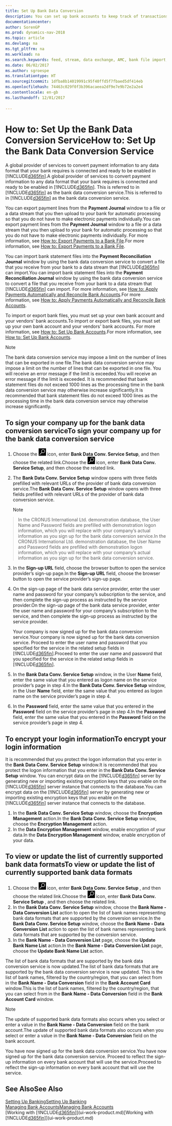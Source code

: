 ```yaml
---
title: Set Up Bank Data Conversion
description: You can set up bank accounts to keep track of transactions and import or export bank feeds.
documentationcenter: 
author: SorenGP
ms.prod: dynamics-nav-2018
ms.topic: article
ms.devlang: na
ms.tgt_pltfrm: na
ms.workload: na
ms.search.keywords: feed, stream, data exchange, AMC, bank file import, bank file export, re-export, bank transfer, AMC, bank data conversion service, funds transfer
ms.date: 06/02/2017
ms.author: sgroespe
ms.translationtype: HT
ms.sourcegitcommit: 1dfba8b14019991c95f40ffd5f7fbaed5df414eb
ms.openlocfilehash: 74463c029f0f3b396acaeea2df9e7e9b72e2a2e4
ms.contentlocale: en-gb
ms.lasthandoff: 12/01/2017

---
```

# <a name="how-to-set-up-the-bank-data-conversion-service"></a><span data-ttu-id="ef582-103">How to: Set Up the Bank Data Conversion Service</span><span class="sxs-lookup"><span data-stu-id="ef582-103">How to: Set Up the Bank Data Conversion Service</span></span>
<span data-ttu-id="ef582-104">A global provider of services to convert payment information to any data format that your bank requires is connected and ready to be enabled in [!INCLUDE[d365fin](includes/d365fin_md.md)].</span><span class="sxs-lookup"><span data-stu-id="ef582-104">A global provider of services to convert payment information to any data format that your bank requires is connected and ready to be enabled in [!INCLUDE[d365fin](includes/d365fin_md.md)].</span></span> <span data-ttu-id="ef582-105">This is referred to in [!INCLUDE[d365fin](includes/d365fin_md.md)] as the bank data conversion service.</span><span class="sxs-lookup"><span data-stu-id="ef582-105">This is referred to in [!INCLUDE[d365fin](includes/d365fin_md.md)] as the bank data conversion service.</span></span>

<span data-ttu-id="ef582-106">You can export payment lines from the **Payment Journal** window to a file or a data stream that you then upload to your bank for automatic processing so that you do not have to make electronic payments individually.</span><span class="sxs-lookup"><span data-stu-id="ef582-106">You can export payment lines from the **Payment Journal** window to a file or a data stream that you then upload to your bank for automatic processing so that you do not have to make electronic payments individually.</span></span> <span data-ttu-id="ef582-107">For more information, see [How to: Export Payments to a Bank File](payables-how-export-payments-bank-file.md).</span><span class="sxs-lookup"><span data-stu-id="ef582-107">For more information, see [How to: Export Payments to a Bank File](payables-how-export-payments-bank-file.md).</span></span>

<span data-ttu-id="ef582-108">You can import bank statement files into the **Payment Reconciliation Journal** window by using the bank data conversion service to convert a file that you receive from your bank to a data stream that [!INCLUDE[d365fin](includes/d365fin_md.md)] can import.</span><span class="sxs-lookup"><span data-stu-id="ef582-108">You can import bank statement files into the **Payment Reconciliation Journal** window by using the bank data conversion service to convert a file that you receive from your bank to a data stream that [!INCLUDE[d365fin](includes/d365fin_md.md)] can import.</span></span> <span data-ttu-id="ef582-109">For more information, see [How to: Apply Payments Automatically and Reconcile Bank Accounts](receivables-apply-payments-auto-reconcile-bank-accounts.md).</span><span class="sxs-lookup"><span data-stu-id="ef582-109">For more information, see [How to: Apply Payments Automatically and Reconcile Bank Accounts](receivables-apply-payments-auto-reconcile-bank-accounts.md).</span></span>

<span data-ttu-id="ef582-110">To import or export bank files, you must set up your own bank account and your vendors' bank accounts.</span><span class="sxs-lookup"><span data-stu-id="ef582-110">To import or export bank files, you must set up your own bank account and your vendors' bank accounts.</span></span> <span data-ttu-id="ef582-111">For more information, see [How to: Set Up Bank Accounts](bank-how-setup-bank-accounts.md).</span><span class="sxs-lookup"><span data-stu-id="ef582-111">For more information, see [How to: Set Up Bank Accounts](bank-how-setup-bank-accounts.md).</span></span>

> [!NOTE]  
>   <span data-ttu-id="ef582-112">The bank data conversion service may impose a limit on the number of lines that can be exported in one file.</span><span class="sxs-lookup"><span data-stu-id="ef582-112">The bank data conversion service may impose a limit on the number of lines that can be exported in one file.</span></span> <span data-ttu-id="ef582-113">You will receive an error message if the limit is exceeded.</span><span class="sxs-lookup"><span data-stu-id="ef582-113">You will receive an error message if the limit is exceeded.</span></span> <span data-ttu-id="ef582-114">It is recommended that bank statement files do not exceed 1000 lines as the processing time in the bank data conversion service may otherwise increase significantly.</span><span class="sxs-lookup"><span data-stu-id="ef582-114">It is recommended that bank statement files do not exceed 1000 lines as the processing time in the bank data conversion service may otherwise increase significantly.</span></span>

## <a name="to-sign-your-company-up-for-the-bank-data-conversion-service"></a><span data-ttu-id="ef582-115">To sign your company up for the bank data conversion service</span><span class="sxs-lookup"><span data-stu-id="ef582-115">To sign your company up for the bank data conversion service</span></span>
1. <span data-ttu-id="ef582-116">Choose the ![Search for Page or Report](media/ui-search/search_small.png "Search for Page or Report icon") icon, enter **Bank Data Conv. Service Setup**, and then choose the related link.</span><span class="sxs-lookup"><span data-stu-id="ef582-116">Choose the ![Search for Page or Report](media/ui-search/search_small.png "Search for Page or Report icon") icon, enter **Bank Data Conv. Service Setup**, and then choose the related link.</span></span>  
2. <span data-ttu-id="ef582-117">The **Bank Data Conv. Service Setup** window opens with three fields prefilled with relevant URLs of the provider of bank data conversion service.</span><span class="sxs-lookup"><span data-stu-id="ef582-117">The **Bank Data Conv. Service Setup** window opens with three fields prefilled with relevant URLs of the provider of bank data conversion service.</span></span>

    > [!NOTE]  
>   <span data-ttu-id="ef582-118">In the CRONUS International Ltd. demonstration database, the User Name and Password fields are prefilled with demonstration logon information, which you will replace with your company’s actual information as you sign up for the bank data conversion service.</span><span class="sxs-lookup"><span data-stu-id="ef582-118">In the CRONUS International Ltd. demonstration database, the User Name and Password fields are prefilled with demonstration logon information, which you will replace with your company’s actual information as you sign up for the bank data conversion service.</span></span>
3. <span data-ttu-id="ef582-119">In the **Sign-up URL** field, choose the browser button to open the service provider’s sign-up page.</span><span class="sxs-lookup"><span data-stu-id="ef582-119">In the **Sign-up URL** field, choose the browser button to open the service provider’s sign-up page.</span></span>  
4. <span data-ttu-id="ef582-120">On the sign-up page of the bank data service provider, enter the user name and password for your company’s subscription to the service, and then complete the sign-up process as instructed by the service provider.</span><span class="sxs-lookup"><span data-stu-id="ef582-120">On the sign-up page of the bank data service provider, enter the user name and password for your company’s subscription to the service, and then complete the sign-up process as instructed by the service provider.</span></span>

    <span data-ttu-id="ef582-121">Your company is now signed up for the bank data conversion service.</span><span class="sxs-lookup"><span data-stu-id="ef582-121">Your company is now signed up for the bank data conversion service.</span></span> <span data-ttu-id="ef582-122">Proceed to enter the user name and password that you specified for the service in the related setup fields in [!INCLUDE[d365fin](includes/d365fin_md.md)].</span><span class="sxs-lookup"><span data-stu-id="ef582-122">Proceed to enter the user name and password that you specified for the service in the related setup fields in [!INCLUDE[d365fin](includes/d365fin_md.md)].</span></span>
5. <span data-ttu-id="ef582-123">In the **Bank Data Conv. Service Setup** window, in the User **Name** field, enter the same value that you entered as logon name on the service provider’s page in step 4.</span><span class="sxs-lookup"><span data-stu-id="ef582-123">In the **Bank Data Conv. Service Setup** window, in the User **Name** field, enter the same value that you entered as logon name on the service provider’s page in step 4.</span></span>
6. <span data-ttu-id="ef582-124">In the **Password** field, enter the same value that you entered in the **Password** field on the service provider’s page in step 4.</span><span class="sxs-lookup"><span data-stu-id="ef582-124">In the **Password** field, enter the same value that you entered in the **Password** field on the service provider’s page in step 4.</span></span>

## <a name="to-encrypt-your-login-information"></a><span data-ttu-id="ef582-125">To encrypt your login information</span><span class="sxs-lookup"><span data-stu-id="ef582-125">To encrypt your login information</span></span>
<span data-ttu-id="ef582-126">It is recommended that you protect the logon information that you enter in the **Bank Data Conv. Service Setup** window.</span><span class="sxs-lookup"><span data-stu-id="ef582-126">It is recommended that you protect the logon information that you enter in the **Bank Data Conv. Service Setup** window.</span></span> <span data-ttu-id="ef582-127">You can encrypt data on the [!INCLUDE[d365fin](includes/d365fin_md.md)] server by generating new or importing existing encryption keys that you enable on the [!INCLUDE[d365fin](includes/d365fin_md.md)] server instance that connects to the database.</span><span class="sxs-lookup"><span data-stu-id="ef582-127">You can encrypt data on the [!INCLUDE[d365fin](includes/d365fin_md.md)] server by generating new or importing existing encryption keys that you enable on the [!INCLUDE[d365fin](includes/d365fin_md.md)] server instance that connects to the database.</span></span>

1. <span data-ttu-id="ef582-128">In the **Bank Data Conv. Service Setup** window, choose the **Encryption Management** action.</span><span class="sxs-lookup"><span data-stu-id="ef582-128">In the **Bank Data Conv. Service Setup** window, choose the **Encryption Management** action.</span></span>
2. <span data-ttu-id="ef582-129">In the **Data Encryption Management** window, enable encryption of your data.</span><span class="sxs-lookup"><span data-stu-id="ef582-129">In the **Data Encryption Management** window, enable encryption of your data.</span></span>

## <a name="to-view-or-update-the-list-of-currently-supported-bank-data-formats"></a><span data-ttu-id="ef582-130">To view or update the list of currently supported bank data formats</span><span class="sxs-lookup"><span data-stu-id="ef582-130">To view or update the list of currently supported bank data formats</span></span>
1. <span data-ttu-id="ef582-131">Choose the ![Search for Page or Report](media/ui-search/search_small.png "Search for Page or Report icon") icon, enter **Bank Data Conv. Service Setup** , and then choose the related link.</span><span class="sxs-lookup"><span data-stu-id="ef582-131">Choose the ![Search for Page or Report](media/ui-search/search_small.png "Search for Page or Report icon") icon, enter **Bank Data Conv. Service Setup** , and then choose the related link.</span></span>
2. <span data-ttu-id="ef582-132">In the **Bank Data Conv. Service Setup** window, choose the **Bank Name - Data Conversion List** action to open the list of bank names representing bank data formats that are supported by the conversion service.</span><span class="sxs-lookup"><span data-stu-id="ef582-132">In the **Bank Data Conv. Service Setup** window, choose the **Bank Name - Data Conversion List** action to open the list of bank names representing bank data formats that are supported by the conversion service.</span></span>
3. <span data-ttu-id="ef582-133">In the **Bank Name - Data Conversion List** page, choose the **Update Bank Name List** action.</span><span class="sxs-lookup"><span data-stu-id="ef582-133">In the **Bank Name - Data Conversion List** page, choose the **Update Bank Name List** action.</span></span>

<span data-ttu-id="ef582-134">The list of bank data formats that are supported by the bank data conversion service is now updated.</span><span class="sxs-lookup"><span data-stu-id="ef582-134">The list of bank data formats that are supported by the bank data conversion service is now updated.</span></span> <span data-ttu-id="ef582-135">This is the list of bank names, filtered by the country/region, that you can select from in the **Bank Name - Data Conversion** field in the **Bank Account Card** window.</span><span class="sxs-lookup"><span data-stu-id="ef582-135">This is the list of bank names, filtered by the country/region, that you can select from in the **Bank Name - Data Conversion** field in the **Bank Account Card** window.</span></span>

> [!NOTE]  
>   <span data-ttu-id="ef582-136">The update of supported bank data formats also occurs when you select or enter a value in the **Bank Name - Data Conversion** field on the bank account.</span><span class="sxs-lookup"><span data-stu-id="ef582-136">The update of supported bank data formats also occurs when you select or enter a value in the **Bank Name - Data Conversion** field on the bank account.</span></span>

<span data-ttu-id="ef582-137">You have now signed up for the bank data conversion service.</span><span class="sxs-lookup"><span data-stu-id="ef582-137">You have now signed up for the bank data conversion service.</span></span> <span data-ttu-id="ef582-138">Proceed to reflect the sign-up information on every bank account that will use the service.</span><span class="sxs-lookup"><span data-stu-id="ef582-138">Proceed to reflect the sign-up information on every bank account that will use the service.</span></span>

## <a name="see-also"></a><span data-ttu-id="ef582-139">See Also</span><span class="sxs-lookup"><span data-stu-id="ef582-139">See Also</span></span>
[<span data-ttu-id="ef582-140">Setting Up Banking</span><span class="sxs-lookup"><span data-stu-id="ef582-140">Setting Up Banking</span></span>](bank-setup-banking.md)  
[<span data-ttu-id="ef582-141">Managing Bank Accounts</span><span class="sxs-lookup"><span data-stu-id="ef582-141">Managing Bank Accounts</span></span>](bank-manage-bank-accounts.md)  
<span data-ttu-id="ef582-142">[Working with [!INCLUDE[d365fin](includes/d365fin_md.md)]](ui-work-product.md)</span><span class="sxs-lookup"><span data-stu-id="ef582-142">[Working with [!INCLUDE[d365fin](includes/d365fin_md.md)]](ui-work-product.md)</span></span>

